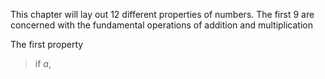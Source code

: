 This chapter will lay out 12 different properties of numbers. The first 9 are concerned with the fundamental operations of addition and multiplication

The first property
>if *a*, 